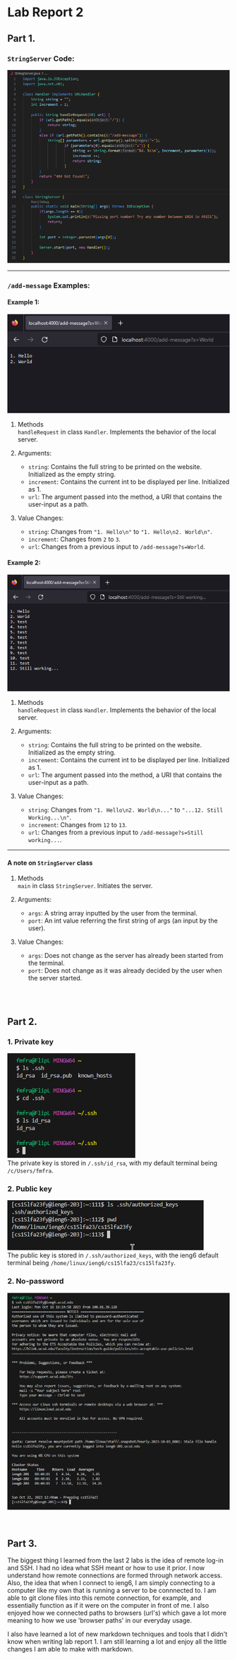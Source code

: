 #  **Lab Report 2**
## Part 1.
### `StringServer` Code: <br>
![Image](Code_zBJU4ek6dm.png) <br>

***

### `/add-message` Examples: <br>
#### Example 1: <br>
![Image](firefox_aplBRehyD0.png) <br>
1. Methods <br>
`handleRequest` in class `Handler`. Implements the behavior of the local server. 

2. Arguments: <br>
    - `string`: Contains the full string to be printed on the website. Initialized as the empty string.
    - `increment`: Contains the current int to be displayed per line. Initialized as 1. 
    - `url`: The argument passed into the method, a URI that contains the user-input as a path. <br>

3. Value Changes: <br>
    - `string`: Changes from `"1. Hello\n"` to `"1. Hello\n2. World\n"`.
    - `increment`: Changes from `2` to `3`.
    - `url`: Changes from a previous input to `/add-message?s=World`. <br>

#### Example 2: <br>
![Image](firefox_snEdggsNzW.png) <br>
1. Methods <br>
`handleRequest` in class `Handler`. Implements the behavior of the local server. 

2. Arguments: <br>
    - `string`: Contains the full string to be printed on the website. Initialized as the empty string.
    - `increment`: Contains the current int to be displayed per line. Initialized as 1. 
    - `url`: The argument passed into the method, a URI that contains the user-input as a path. <br>

3. Value Changes: <br>
    - `string`: Changes from `"1. Hello\n2. World\n..."` to `"...12. Still Working...\n"`.
    - `increment`: Changes from `12` to `13`.
    - `url`: Changes from a previous input to `/add-message?s=Still working...`. <br>

***
#### A note on `StringServer` class
1. Methods <br>
`main` in class `StringServer`. Initiates the server. <br>

2. Arguments: <br>
    - `args`: A string array inputted by the user from the terminal.
    - `port`: An int value referring the first string of args (an input by the user). <br>

3. Value Changes: <br>
    - `args`: Does not change as the server has already been started from the terminal.
    - `port`: Does not change as it was already decided by the user when the server started. <br>

<br>
<br>

## Part 2.
### 1. Private key <br>
![Image](Code_TQ1q3WXlAU.png) <br>
The private key is stored in `/.ssh/id_rsa`, with my default terminal being `/c/Users/fmfra`.

### 2. Public key <br>
![Image](Code_i0hAVfeCms.png) <br>
The public key is stored in `/.ssh/authorized_keys`, with the ieng6 default terminal being `/home/linux/ieng6/cs15lfa23/cs15lfa23fy`.

### 2. No-password <br>
![Image](Code_p16IshUbJK.png) <br>

<br>

## Part 3.

The biggest thing I learned from the last 2 labs is the idea of remote log-in and SSH. I had no idea what SSH meant or how to use it prior. I now understand how remote connections are formed through network access. Also, the idea that when I connect to ieng6, I am simply connecting to a computer like my own that is running a server to be connnected to. I am able to git clone files into this remote connection, for example, and essentially function as if it were on the computer in front of me. I also enjoyed how we connected paths to browsers (url's) which gave a lot more meaning to how we use 'browser paths' in our everyday usage. 

I also have learned a lot of new markdown techniques and tools that I didn't know when writing lab report 1. I am still learning a lot and enjoy all the little changes I am able to make with markdown.
